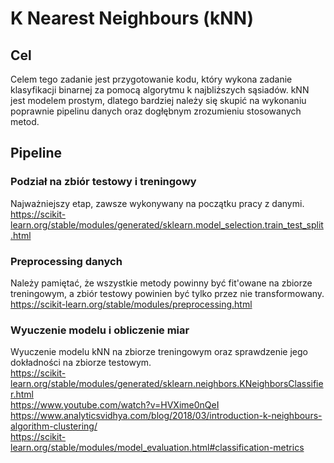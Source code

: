 #  K Nearest Neighbours (kNN)

## Cel
Celem tego zadanie jest przygotowanie kodu, który wykona zadanie klasyfikacji binarnej za pomocą algorytmu k najbliższych sąsiadów. kNN jest modelem prostym, dlatego bardziej należy się skupić na wykonaniu poprawnie pipelinu danych oraz dogłębnym zrozumieniu stosowanych metod.

## Pipeline

### Podział na zbiór testowy i treningowy
Najważniejszy etap, zawsze wykonywany na początku pracy z danymi. \
https://scikit-learn.org/stable/modules/generated/sklearn.model_selection.train_test_split.html

### Preprocessing danych
Należy pamiętać, że wszystkie metody powinny być fit'owane na zbiorze treningowym, a zbiór testowy powinien być tylko przez nie transformowany. \
https://scikit-learn.org/stable/modules/preprocessing.html

### Wyuczenie modelu i obliczenie miar
Wyuczenie modelu kNN na zbiorze treningowym oraz sprawdzenie jego dokładności na zbiorze testowym. \
https://scikit-learn.org/stable/modules/generated/sklearn.neighbors.KNeighborsClassifier.html \
https://www.youtube.com/watch?v=HVXime0nQeI \
https://www.analyticsvidhya.com/blog/2018/03/introduction-k-neighbours-algorithm-clustering/ \
https://scikit-learn.org/stable/modules/model_evaluation.html#classification-metrics